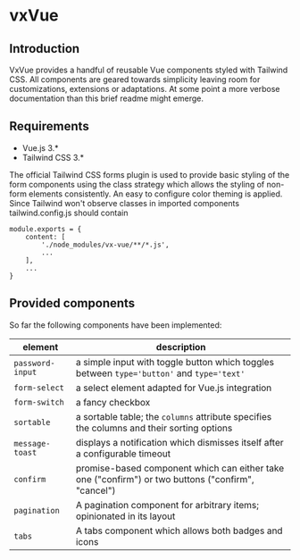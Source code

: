 # vxVue

## Introduction
VxVue provides a handful of reusable Vue components styled with Tailwind CSS. All components are geared towards simplicity leaving room for customizations, extensions or adaptations. At some point a more verbose documentation than this brief readme might emerge.

## Requirements
* Vue.js 3.*
* Tailwind CSS 3.*

The official Tailwind CSS forms plugin is used to provide basic styling of the form components using the class strategy which allows the styling of non-form elements consistently.
An easy to configure color theming is applied. Since Tailwind won't observe classes in imported components tailwind.config.js should contain
```
module.exports = {
    content: [
        './node_modules/vx-vue/**/*.js',
        ...
    ],
    ...
}
```
## Provided components
So far the following components have been implemented:

| element           | description                                                                                        |
|-------------------|----------------------------------------------------------------------------------------------------|
| `password-input`  | a simple input with toggle button which toggles between `type='button'` and `type='text'`          |
| `form-select`     | a select element adapted for Vue.js integration                                                    |                                                                               
| `form-switch`     | a fancy checkbox                                                                                   |       
| `sortable`        | a sortable table; the `columns` attribute specifies the columns and their sorting options          |       
| `message-toast`   | displays a notification which dismisses itself after a configurable timeout                        |      
| `confirm`         | promise-based component which can either take one ("confirm") or two buttons ("confirm", "cancel") | 
| `pagination`      | A pagination component for arbitrary items; opinionated in its layout                              |  
| `tabs`            | A tabs component which allows both badges and icons                                                |  